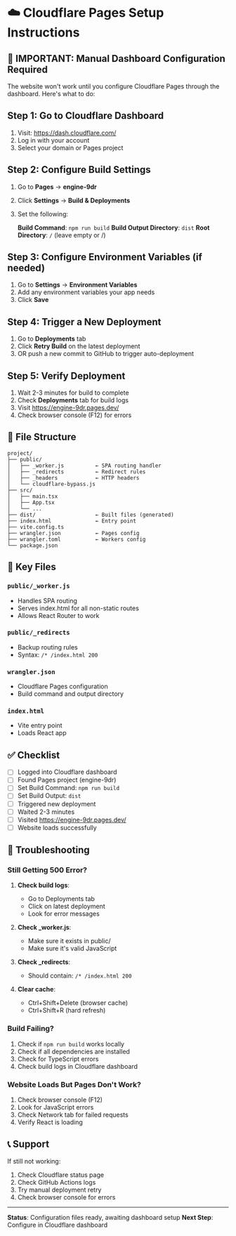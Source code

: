 # ☁️ Cloudflare Pages Setup Instructions

## 🚨 IMPORTANT: Manual Dashboard Configuration Required

The website won't work until you configure Cloudflare Pages through the dashboard. Here's what to do:

## Step 1: Go to Cloudflare Dashboard

1. Visit: https://dash.cloudflare.com/
2. Log in with your account
3. Select your domain or Pages project

## Step 2: Configure Build Settings

1. Go to **Pages** → **engine-9dr**
2. Click **Settings** → **Build & Deployments**
3. Set the following:

   **Build Command**: `npm run build`
   **Build Output Directory**: `dist`
   **Root Directory**: `/` (leave empty or /)

## Step 3: Configure Environment Variables (if needed)

1. Go to **Settings** → **Environment Variables**
2. Add any environment variables your app needs
3. Click **Save**

## Step 4: Trigger a New Deployment

1. Go to **Deployments** tab
2. Click **Retry Build** on the latest deployment
3. OR push a new commit to GitHub to trigger auto-deployment

## Step 5: Verify Deployment

1. Wait 2-3 minutes for build to complete
2. Check **Deployments** tab for build logs
3. Visit https://engine-9dr.pages.dev/
4. Check browser console (F12) for errors

## 📁 File Structure

```
project/
├── public/
│   ├── _worker.js          ← SPA routing handler
│   ├── _redirects          ← Redirect rules
│   ├── _headers            ← HTTP headers
│   └── cloudflare-bypass.js
├── src/
│   ├── main.tsx
│   ├── App.tsx
│   └── ...
├── dist/                   ← Built files (generated)
├── index.html              ← Entry point
├── vite.config.ts
├── wrangler.json           ← Pages config
├── wrangler.toml           ← Workers config
└── package.json
```

## 🔧 Key Files

### `public/_worker.js`
- Handles SPA routing
- Serves index.html for all non-static routes
- Allows React Router to work

### `public/_redirects`
- Backup routing rules
- Syntax: `/* /index.html 200`

### `wrangler.json`
- Cloudflare Pages configuration
- Build command and output directory

### `index.html`
- Vite entry point
- Loads React app

## ✅ Checklist

- [ ] Logged into Cloudflare dashboard
- [ ] Found Pages project (engine-9dr)
- [ ] Set Build Command: `npm run build`
- [ ] Set Build Output: `dist`
- [ ] Triggered new deployment
- [ ] Waited 2-3 minutes
- [ ] Visited https://engine-9dr.pages.dev/
- [ ] Website loads successfully

## 🐛 Troubleshooting

### Still Getting 500 Error?

1. **Check build logs**:
   - Go to Deployments tab
   - Click on latest deployment
   - Look for error messages

2. **Check _worker.js**:
   - Make sure it exists in public/
   - Make sure it's valid JavaScript

3. **Check _redirects**:
   - Should contain: `/* /index.html 200`

4. **Clear cache**:
   - Ctrl+Shift+Delete (browser cache)
   - Ctrl+Shift+R (hard refresh)

### Build Failing?

1. Check if `npm run build` works locally
2. Check if all dependencies are installed
3. Check for TypeScript errors
4. Check build logs in Cloudflare dashboard

### Website Loads But Pages Don't Work?

1. Check browser console (F12)
2. Look for JavaScript errors
3. Check Network tab for failed requests
4. Verify React is loading

## 📞 Support

If still not working:
1. Check Cloudflare status page
2. Check GitHub Actions logs
3. Try manual deployment retry
4. Check browser console for errors

---

**Status**: Configuration files ready, awaiting dashboard setup
**Next Step**: Configure in Cloudflare dashboard

